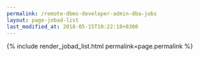 ```yaml
---
permalink: /remote-dbms-developer-admin-dba-jobs
layout: page-jobad-list
last_modified_at: 2018-05-15T10:22:18+0300
---
```

{% include render_jobad_list.html permalink=page.permalink %}
